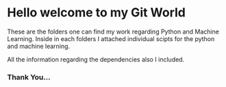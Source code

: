 # Hello welcome to my Git World

These are the folders one can find my work regarding Python and Machine Learning. Inside in each folders I attached individual scipts for the python and machine learning. 

All the information regarding the dependencies also I included.

### Thank You...